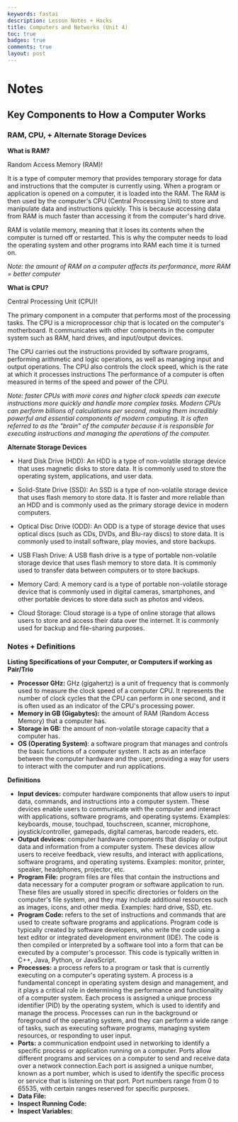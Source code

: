 ```yaml
---
keywords: fastai
description: Lesson Notes + Hacks
title: Computers and Networks (Unit 4)
toc: true 
badges: true
comments: true
layout: post
---
```


# Notes

## Key Components to How a Computer Works

### RAM, CPU, + Alternate Storage Devices

**What is RAM?**

Random Access Memory (RAM)!

It is a type of computer memory that provides temporary storage for data and instructions that the computer is currently using. When a program or application is opened on a computer, it is loaded into the RAM. The RAM is then used by the computer's CPU (Central Processing Unit) to store and manipulate data and instructions quickly. This is because accessing data from RAM is much faster than accessing it from the computer's hard drive.

RAM is volatile memory, meaning that it loses its contents when the computer is turned off or restarted. This is why the computer needs to load the operating system and other programs into RAM each time it is turned on.

*Note: the amount of RAM on a computer affects its performance, more RAM = better computer*

**What is CPU?**

Central Processing Unit (CPU)!

The primary component in a computer that performs most of the processing tasks. The CPU is a microprocessor chip that is located on the computer's motherboard. It communicates with other components in the computer system such as RAM, hard drives, and input/output devices.

The CPU carries out the instructions provided by software programs, performing arithmetic and logic operations, as well as managing input and output operations. The CPU also controls the clock speed, which is the rate at which it processes instructions The performance of a computer is often measured in terms of the speed and power of the CPU.

*Note: faster CPUs with more cores and higher clock speeds can execute instructions more quickly and handle more complex tasks. Modern CPUs can perform billions of calculations per second, making them incredibly powerful and essential components of modern computing. It is often referred to as the "brain" of the computer because it is responsible for executing instructions and managing the operations of the computer.*

**Alternate Storage Devices**

- Hard Disk Drive (HDD): An HDD is a type of non-volatile storage device that uses magnetic disks to store data. It is commonly used to store the operating system, applications, and user data.

- Solid-State Drive (SSD): An SSD is a type of non-volatile storage device that uses flash memory to store data. It is faster and more reliable than an HDD and is commonly used as the primary storage device in modern computers.

- Optical Disc Drive (ODD): An ODD is a type of storage device that uses optical discs (such as CDs, DVDs, and Blu-ray discs) to store data. It is commonly used to install software, play movies, and store backups.

- USB Flash Drive: A USB flash drive is a type of portable non-volatile storage device that uses flash memory to store data. It is commonly used to transfer data between computers or to store backups.

- Memory Card: A memory card is a type of portable non-volatile storage device that is commonly used in digital cameras, smartphones, and other portable devices to store data such as photos and videos.

- Cloud Storage: Cloud storage is a type of online storage that allows users to store and access their data over the internet. It is commonly used for backup and file-sharing purposes.

### Notes + Definitions

**Listing Specifications of your Computer, or Computers if working as Pair/Trio**

- **Processor GHz:** GHz (gigahertz) is a unit of frequency that is commonly used to measure the clock speed of a computer CPU. It represents the number of clock cycles that the CPU can perform in one second, and it is often used as an indicator of the CPU's processing power.
- **Memory in GB (Gigabytes):** the amount of RAM (Random Access Memory) that a computer has. 
- **Storage in GB:** the amount of non-volatile storage capacity that a computer has.
- **OS (Operating System)**: a software program that manages and controls the basic functions of a computer system. It acts as an interface between the computer hardware and the user, providing a way for users to interact with the computer and run applications.

**Definitions**

- **Input devices:** computer hardware components that allow users to input data, commands, and instructions into a computer system. These devices enable users to communicate with the computer and interact with applications, software programs, and operating systems. Examples: keyboards, mouse, touchpad, touchscreen, scanner, microphone, joystick/controller, gamepads, digital cameras, barcode readers, etc.
- **Output devices:** computer hardware components that display or output data and information from a computer system. These devices allow users to receive feedback, view results, and interact with applications, software programs, and operating systems. Examples: monitor, printer, speaker, headphones, projector, etc.
- **Program File:** program files are files that contain the instructions and data necessary for a computer program or software application to run. These files are usually stored in specific directories or folders on the computer's file system, and they may include additional resources such as images, icons, and other media. Examples: hard drive, SSD, etc. 
- **Program Code:** refers to the set of instructions and commands that are used to create software programs and applications. Program code is typically created by software developers, who write the code using a text editor or integrated development environment (IDE). The code is then compiled or interpreted by a software tool into a form that can be executed by a computer's processor. This code is typically written in C++, Java, Python, or JavaScript.
- **Processes:** a process refers to a program or task that is currently executing on a computer's operating system. A process is a fundamental concept in operating system design and management, and it plays a critical role in determining the performance and functionality of a computer system. Each process is assigned a unique process identifier (PID) by the operating system, which is used to identify and manage the process. Processes can run in the background or foreground of the operating system, and they can perform a wide range of tasks, such as executing software programs, managing system resources, or responding to user input.
- **Ports:** a communication endpoint used in networking to identify a specific process or application running on a computer. Ports allow different programs and services on a computer to send and receive data over a network connection.Each port is assigned a unique number, known as a port number, which is used to identify the specific process or service that is listening on that port. Port numbers range from 0 to 65535, with certain ranges reserved for specific purposes.
- **Data File:** 
- **Inspect Running Code:** 
- **Inspect Variables:** 

